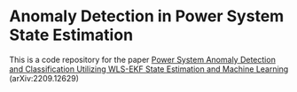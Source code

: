 # Anomaly Detection in Power System State Estimation

This is a code repository for the paper [Power System Anomaly Detection and Classification Utilizing WLS-EKF State Estimation and Machine Learning](https://arxiv.org/abs/2209.12629) (arXiv:2209.12629)

